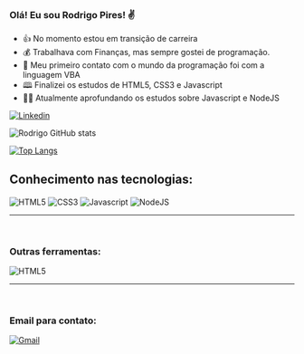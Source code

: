 ### Olá! Eu sou Rodrigo Pires! ✌️

- 👍 No momento estou em transição de carreira
- 💰 Trabalhava com Finanças, mas sempre gostei de programação.
- 📝 Meu primeiro contato com o mundo da programação foi com a linguagem VBA
- 🕮 Finalizei os estudos de HTML5, CSS3 e Javascript
- 🧑‍🎓 Atualmente aprofundando os estudos sobre Javascript e NodeJS


[![Linkedin](https://img.shields.io/badge/LinkedIn-0077B5?style=for-the-badge&logo=linkedin&logoColor=white)](https://www.linkedin.com/in/rodrigo-jos%C3%A9-de-moraes-pires-72264035/)

![Rodrigo GitHub stats](https://github-readme-stats.vercel.app/api?username=rodrigompires&show_icons=true&theme=cobalt)

[![Top Langs](https://github-readme-stats.vercel.app/api/top-langs/?username=rodrigompires&layout=compact)](https://github.com/anuraghazra/github-readme-stats)


## Conhecimento nas tecnologias:

<div style="display: inline_block">
    <img src="https://img.shields.io/badge/HTML5-E34F26?style=for-the-badge&logo=html5&logoColor=white" alt="HTML5" align="center"/>
    <img src="https://img.shields.io/badge/CSS3-1572B6?style=for-the-badge&logo=css3&logoColor=white" alt="CSS3" align="center"/>
    <img src="https://img.shields.io/badge/JavaScript-F7DF1E?style=for-the-badge&logo=javascript&logoColor=black" alt="Javascript" align="center"/>
    <img src="https://img.shields.io/badge/Node.js-43853D?style=for-the-badge&logo=node.js&logoColor=white" alt="NodeJS" align="center"/>    
</div><hr><br>

### Outras ferramentas:

<div style="display: inline_block">
    <img src="https://img.shields.io/badge/SAP-0FAAFF?style=for-the-badge&logo=sap&logoColor=white" alt="HTML5" align="center"/>
</div> <hr> <br>

### Email para contato:

[![Gmail](https://img.shields.io/badge/Gmail-D14836?style=for-the-badge&logo=gmail&logoColor=white)](http://digo0203@gmail.com)


